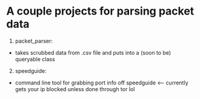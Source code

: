 # A couple projects for parsing packet data

1. packet_parser:
- takes scrubbed data from .csv file and puts into a (soon to be) queryable class

2. speedguide:
- command line tool for grabbing port info off speedguide <-- currently gets your ip blocked unless done through tor lol
